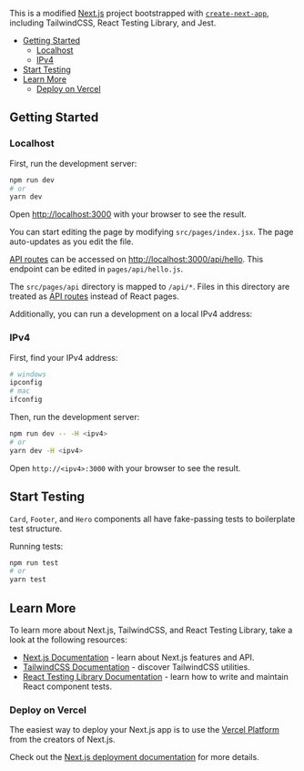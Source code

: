 This is a modified [Next.js](https://nextjs.org/) project bootstrapped with [`create-next-app`](https://github.com/vercel/next.js/tree/canary/packages/create-next-app), including TailwindCSS, React Testing Library, and Jest.

- [Getting Started](#getting-started)
  - [Localhost](#localhost)
  - [IPv4](#ipv4)
- [Start Testing](#start-testing)
- [Learn More](#learn-more)
  - [Deploy on Vercel](#deploy-on-vercel)

## Getting Started

### Localhost

First, run the development server:

```bash
npm run dev
# or
yarn dev
```

Open [http://localhost:3000](http://localhost:3000) with your browser to see the result.

You can start editing the page by modifying `src/pages/index.jsx`. The page auto-updates as you edit the file.

[API routes](https://nextjs.org/docs/api-routes/introduction) can be accessed on [http://localhost:3000/api/hello](http://localhost:3000/api/hello). This endpoint can be edited in `pages/api/hello.js`.

The `src/pages/api` directory is mapped to `/api/*`. Files in this directory are treated as [API routes](https://nextjs.org/docs/api-routes/introduction) instead of React pages.

Additionally, you can run a development on a local IPv4 address:

### IPv4

First, find your IPv4 address:

```bash
# windows
ipconfig
# mac
ifconfig
```

Then, run the development server:

```bash
npm run dev -- -H <ipv4>
# or
yarn dev -H <ipv4>
```

Open `http://<ipv4>:3000` with your browser to see the result.

## Start Testing

`Card`, `Footer`, and `Hero` components all have fake-passing tests to boilerplate test structure.

Running tests:

```bash
npm run test
# or
yarn test
```

## Learn More

To learn more about Next.js, TailwindCSS, and React Testing Library, take a look at the following resources:

- [Next.js Documentation](https://nextjs.org/docs) - learn about Next.js features and API.
- [TailwindCSS Documentation](https://tailwindcss.com/) - discover TailwindCSS utilities.
- [React Testing Library Documentation](https://testing-library.com/docs/react-testing-library/intro) - learn how to write and maintain React component tests.

### Deploy on Vercel

The easiest way to deploy your Next.js app is to use the [Vercel Platform](https://vercel.com/new?utm_medium=default-template&filter=next.js&utm_source=create-next-app&utm_campaign=create-next-app-readme) from the creators of Next.js.

Check out the [Next.js deployment documentation](https://nextjs.org/docs/deployment) for more details.
